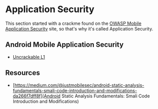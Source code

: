 # Application Security

This section started with a crackme found on the [OWASP Mobile Application Security](https://mas.owasp.org/crackmes/) site, so that's why it's called Application Security.

## Android Mobile Application Security

* [Uncrackable L1](owasp-mas-uncrackable-01.md)


## Resources

* [https://medium.com/@justmobilesec/android-static-analysis-fundamentals-smali-code-introduction-and-modifications-da266f7dff8f](Android Static Analysis Fundamentals: Smali Code Introduction and Modifications)
